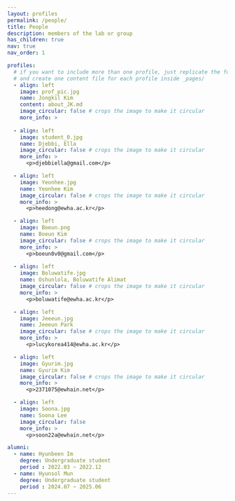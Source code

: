 ```yaml
---
layout: profiles
permalink: /people/
title: People
description: members of the lab or group
has_children: true
nav: true
nav_order: 1

profiles:
  # if you want to include more than one profile, just replicate the following block
  # and create one content file for each profile inside _pages/
  - align: left
    image: prof_pic.jpg
    name: Jongkil Kim
    content: about_JK.md
    image_circular: false # crops the image to make it circular
    more_info: >
    
  - align: left
    image: student_0.jpg
    name: Djebbi, Ella
    image_circular: false # crops the image to make it circular
    more_info: >
      <p>djebbiella@gmail.com</p>

  - align: left
    image: Yeonhee.jpg
    name: Yeonhee Kim
    image_circular: false # crops the image to make it circular
    more_info: >
      <p>heedong@ewha.ac.kr</p>

  - align: left
    image: Boeun.png
    name: Boeun Kim
    image_circular: false # crops the image to make it circular
    more_info: >
      <p>boeun0v0@gmail.com</p>
  
  - align: left
    image: Boluwatife.jpg
    name: Oshunlola, Boluwatife Alimat
    image_circular: false # crops the image to make it circular
    more_info: >
      <p>boluwatife@ewha.ac.kr</p>

  - align: left
    image: Jeeeun.jpg
    name: Jeeeun Park
    image_circular: false # crops the image to make it circular
    more_info: >
      <p>lucykorea414@ewha.ac.kr</p>

  - align: left
    image: Gyurim.jpg
    name: Gyurim Kim
    image_circular: false # crops the image to make it circular
    more_info: >
      <p>2371075@ewhain.net</p>

  - align: left
    image: Soona.jpg
    name: Soona Lee
    image_circular: false
    more_info: >
      <p>soon22a@ewhain.net</p>

alumni:
  - name: Hyunbeen Im
    degree: Undergraduate student
    period : 2022.03 ~ 2022.12
  - name: Hyunsol Mun
    degree: Undergraduate student
    period : 2024.07 ~ 2025.06
---
```

